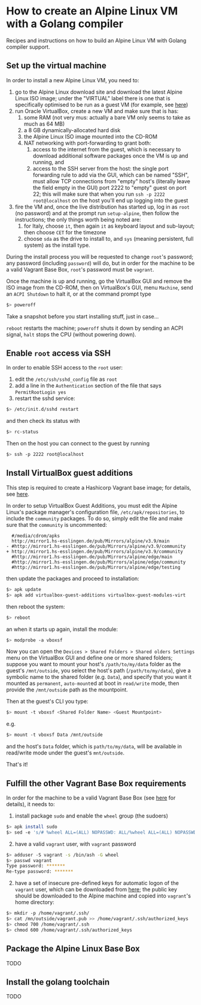 # How to create an Alpine Linux VM with a Golang compiler

Recipes and instructions on how to build an Alpine Linux VM with Golang compiler support.

## Set up the virtual machine

In order to install a new Alpine Linux VM, you need to:

1. go to the Alpine Linux download site and download the latest Alpine Linux ISO image; under the "VIRTUAL" label there is one that is specifically optimised to be run as a guest VM (for example, see [here](http://dl-cdn.alpinelinux.org/alpine/v3.9/releases/x86_64/alpine-virt-3.9.0-x86_64.iso))
2. run Oracle VirtualBox, create a new VM and make sure that is has:
   1. some RAM (not very mus: actually a bare VM only seems to take as much as 64 MB)
   2. a 8 GB dynamically-allocated hard disk
   3. the Alpine Linux ISO image mounted into the CD-ROM
   4. NAT networking with port-forwarding to grant both:
      1. access to the internet from the guest, which is necessary to download additional software packages once the VM is up and running, and 
      2. access to the SSH server from the host: the single port forwarding rule to add via the GUI, which can be named "SSH", must allow TCP connections from "empty" host's (literally leave the field empty in the GUI) port 2222 to "empty" guest on port 22; 
   this will make sure that when you run `ssh -p 2222 root@localhost` on the host you'll end up logging into the guest
3. fire the VM and, once the live distribution has started up, log in as `root` (no password) and at the prompt run `setup-alpine`, then follow the instructions; the only things worth being noted are:
   1. for Italy, choose `it`, then again `it` as keyboard layout and sub-layout; then choose `CET` for the timezone
   2. choose `sda` as the drive to install to, and `sys` (meaning persistent, full system) as the install type.

During the install process you will be requested to change `root`'s password; any password (including `password`) will do, but in order for the machine to be a valid Vagrant Base Box, `root`'s password must be `vagrant`.

Once the machine is up and running, go the VirtualBox GUI and remove the ISO image from the CD-ROM, then on VirtualBox's GUI, menu `Machine`, send an `ACPI Shutdown` to halt it, or at the command prompt type

```bash
$> poweroff
```

Take a snapshot before you start installing stuff, just in case...

`reboot` restarts the machine; `poweroff` shuts it down by sending an ACPI signal, `halt` stops the CPU (without powering down).

## Enable `root` access via SSH

In order to enable SSH access to the `root` user:

1. edit the `/etc/ssh/sshd_config` file as `root`
2. add a line in the `Authentication` section of the file that says `PermitRootLogin yes`
3. restart the sshd service:

```bash
$> /etc/init.d/sshd restart
```

 and then check its status with

 ```bash
 $> rc-status
 ```

 Then on the host you can connect to the guest by running

 ```bash
 $> ssh -p 2222 root@localhost
 ```

## Install VirtualBox guest additions

This step is required to create a Hashicorp Vagrant base image; for details, see [here](https://www.vagrantup.com/docs/virtualbox/boxes.html).

In order to setup VirtualBox Guest Additions, you must edit the Alpine Linux's package manager's configuration file, `/etc/apk/repositories`, to include the `community` packages. To do so, simply edit the file and make sure that the `community` is uncommented:

```
  #/media/cdrom/apks
  http://mirror1.hs-esslingen.de/pub/Mirrors/alpine/v3.9/main
- #http://mirror1.hs-esslingen.de/pub/Mirrors/alpine/v3.9/community
+ http://mirror1.hs-esslingen.de/pub/Mirrors/alpine/v3.9/community
  #http://mirror1.hs-esslingen.de/pub/Mirrors/alpine/edge/main
  #http://mirror1.hs-esslingen.de/pub/Mirrors/alpine/edge/community
  #http://mirror1.hs-esslingen.de/pub/Mirrors/alpine/edge/testing
```

then update the packages and proceed to installation:

```bash
$> apk update
$> apk add virtualbox-guest-additions virtualbox-guest-modules-virt
```

then reboot the system:

```bash
$> reboot
```

an when it starts up again, install the module:

```bash
$> modprobe -a vboxsf
```

Now you can open the `Devices > Shared Folders > Shared olders Settings` menu on the VirtualBox GUI and define one or more shared folders; suppose you want to mount your host's `/path/to/my/data` folder as the guest's `/mnt/outside`, you select the host's path (`/path/to/my/data`), give a symbolic name to the shared folder (e.g. `Data`), and specify that you want it mounted as `permanent`, `auto-mount`ed at boot in `read/write` mode, then provide the `/mnt/outside` path as the mountpoint.

Then at the guest's CLI you type:

```bash
$> mount -t vboxsf <Shared Folder Name> <Guest Mountpoint>
```

e.g.

```bash
$> mount -t vboxsf Data /mnt/outside
```

and the host's `Data` folder, which is `path/to/my/data`, will be available in read/write mode under the guest's `mnt/outside`.

That's it!

## Fulfill the other Vagrant Base Box requirements

In order for the machine to be a valid Vagrant Base Box (see [here](https://www.vagrantup.com/docs/boxes/base.html) for details), it needs to:

1. install package `sudo` and enable the `wheel` group (the sudoers)

```bash
$> apk install sudo
$> sed -e 's/# %wheel ALL=(ALL) NOPASSWD: ALL/%wheel ALL=(ALL) NOPASSWD: ALL/g' -i /etc/sudoers
```

2. have a valid `vagrant` user, with `vagrant` password

```bash
$> adduser -S vagrant -s /bin/ash -G wheel
$> passwd vagrant
Type password: *******
Re-type password: *******
```

2. have a set of insecure pre-defined keys for automatic logon of the `vagrant` user, which can be downloaded from [here](https://raw.githubusercontent.com/hashicorp/vagrant/master/keys/vagrant.pub); the public key should be downloaded to the Alpine machine and copied into `vagrant`'s home directory:

```bash
$> mkdir -p /home/vagrant/.ssh/
$> cat /mn/outside/vagrant.pub >> /home/vagrant/.ssh/authorized_keys
$> chmod 700 /home/vagrant/.ssh
$> chmod 600 /home/vagrant/.ssh/authorized_keys
```

## Package the Alpine Linux Base Box

TODO

## Install the golang toolchain

TODO